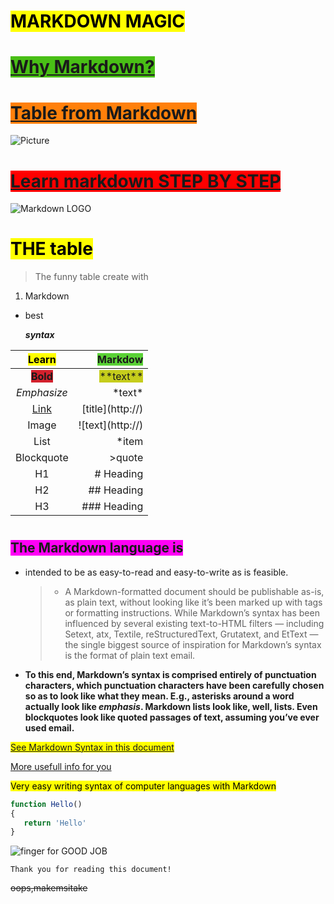 # <mark>MARKDOWN MAGIC

# <span style="background-color: #49bf16"> [Why Markdown?](#yes) </span>

# <span style="background-color: #ff800a">[Table from Markdown](#table)</span>

![Picture](https://www.niagarafallsstatepark.com/~/media/parks/niagara-falls/homepage/rentals-homepage-banner-desktop.jpg?mw=1500&hash=082DCFCE0C52784BD41C8149F8331876E361866D)

#  <span style="background-color:#ff0000">[Learn markdown STEP BY STEP](https://www.markdowntutorial.com/lesson/1/)

![Markdown LOGO](https://encrypted-tbn0.gstatic.com/images?q=tbn:ANd9GcSe5kNZW4c3h_cAbJ6pLMS4Nm7RndGDEpVO_9g2DTeg-0Oln_-fYA)

#  <h1 id="table"><mark>THE table 
</h1>

> The funny table create with
   1. Markdown
   
   * best

      ***syntax***

|<mark>Learn|<span style="background-color: #5ad136">Markdow|
|:---:|---:|
|<span style="background-color:  #D3212D">**Bold**|<span style="background-color:  #C6CD1C">\*\*text\*\*|
|*Emphasize*|\*text\*|
|[Link]()|\[title](http://)|
|Image|\!\[text](http://)|
|List|*item|
|Blockquote|>quote|
|H1|# Heading|
|H2|## Heading|
|H3|### Heading|





# <h2 id="yes"><span style="background-color:#ff00f6 ">The Markdown language is </span></h2>
* intended to be as easy-to-read and easy-to-write as is feasible.

  > * A Markdown-formatted document should be publishable as-is, as plain text, without looking like it’s been marked up with tags or formatting instructions. While Markdown’s syntax has been influenced by several existing text-to-HTML filters — including Setext, atx, Textile, reStructuredText, Grutatext, and EtText — the single biggest source of inspiration for Markdown’s syntax is the format of plain text email.

* **To this end, Markdown’s syntax is comprised entirely of punctuation characters, which punctuation characters have been carefully chosen so as to look like what they mean. E.g., asterisks around a word actually look like *emphasis*. Markdown lists look like, well, lists. Even blockquotes look like quoted passages of text, assuming you’ve ever used email.**




<mark>[See Markdown Syntax in this document](https://github.com/RadostinGerdzhikov/Markdown-Syntax-Cheat-Sheet/edit/master/README.md)</mark>

[More usefull info for you](https://blog.ghost.org/markdown/)

<mark>Very easy writing syntax of computer languages with Markdown

```javascript
function Hello()
{
   return 'Hello'
}
```

![finger for GOOD JOB](https://i.pinimg.com/originals/ac/1d/00/ac1d00fe479c04c579332149ac61b865.png)

```
Thank you for reading this document!
```
~~oops,makemsitake~~
